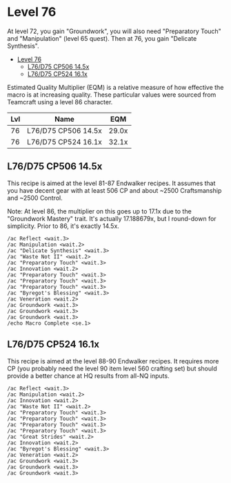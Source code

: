 # Level 76

At level 72, you gain "Groundwork", you will also need "Preparatory Touch" and "Manipulation" (level 65 quest). Then at 76, you gain "Delicate Synthesis".

- [Level 76](#level-76)
  - [L76/D75 CP506 14.5x](#l76d75-cp506-145x)
  - [L76/D75 CP524 16.1x](#l76d75-cp524-161x)

Estimated Quality Multiplier (EQM) is a relative measure of how effective the macro is at increasing quality.  These particular values were sourced from Teamcraft using a level 86 character.

|Lvl | Name                 |  EQM  |
|----|----------------------|-------|
| 76 | L76/D75 CP506 14.5x  | 29.0x |
| 76 | L76/D75 CP524 16.1x  | 32.1x |

## L76/D75 CP506 14.5x

This recipe is aimed at the level 81-87 Endwalker recipes.  It assumes that you have decent gear with at least 506 CP and about ~2500 Craftsmanship and ~2500 Control. 

Note: At level 86, the multiplier on this goes up to 17.1x due to the "Groundwork Mastery" trait.  It's actually 17.188679x, but I round-down for simplicity.  Prior to 86, it's exactly 14.5x.

```
/ac Reflect <wait.3>
/ac Manipulation <wait.2>
/ac "Delicate Synthesis" <wait.3>
/ac "Waste Not II" <wait.2>
/ac "Preparatory Touch" <wait.3>
/ac Innovation <wait.2>
/ac "Preparatory Touch" <wait.3>
/ac "Preparatory Touch" <wait.3>
/ac "Preparatory Touch" <wait.3>
/ac "Byregot's Blessing" <wait.3>
/ac Veneration <wait.2>
/ac Groundwork <wait.3>
/ac Groundwork <wait.3>
/ac Groundwork <wait.3>
/echo Macro Complete <se.1>
```

## L76/D75 CP524 16.1x

This recipe is aimed at the level 88-90 Endwalker recipes. It requires more CP (you probably need the level 90 item level 560 crafting set) but should provide a better chance at HQ results from all-NQ inputs.

```
/ac Reflect <wait.3>
/ac Manipulation <wait.2>
/ac Innovation <wait.2>
/ac "Waste Not II" <wait.2>
/ac "Preparatory Touch" <wait.3>
/ac "Preparatory Touch" <wait.3>
/ac "Preparatory Touch" <wait.3>
/ac "Preparatory Touch" <wait.3>
/ac "Great Strides" <wait.2>
/ac Innovation <wait.2>
/ac "Byregot's Blessing" <wait.3>
/ac Veneration <wait.2>
/ac Groundwork <wait.3>
/ac Groundwork <wait.3>
/ac Groundwork <wait.3>
```